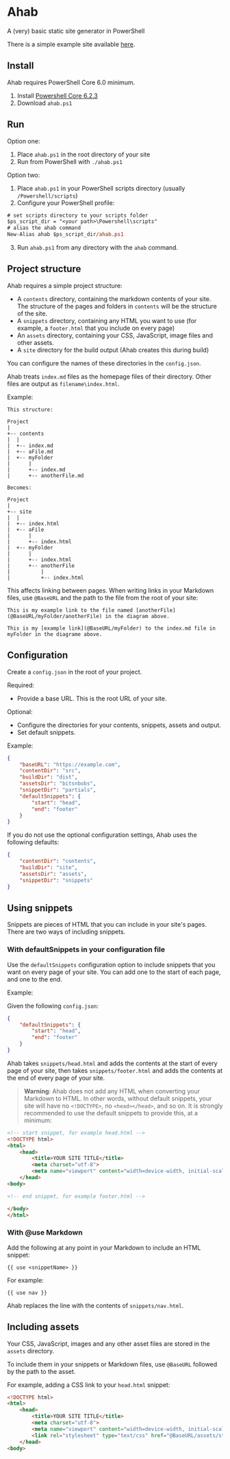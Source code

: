 # Ahab

A (very) basic static site generator in PowerShell

There is a simple example site available [here](https://github.com/StarfallProjects/ahab-example-site).

## Install

Ahab requires PowerShell Core 6.0 minimum.

1. Install [Powershell Core 6.2.3](https://github.com/PowerShell/PowerShell/releases/tag/v6.2.3)
2. Download `ahab.ps1`

## Run

Option one:

1. Place `ahab.ps1` in the root directory of your site
2. Run from PowerShell with `./ahab.ps1`

Option two:

1. Place `ahab.ps1` in your PowerShell scripts directory (usually `/Powershell/scripts`)
2. Configure your PowerShell profile:

```ps
# set scripts directory to your scripts folder
$ps_script_dir = "<your path>\Powershell\scripts"
# alias the ahab command
New-Alias ahab $ps_script_dir/ahab.ps1
```

3. Run `ahab.ps1` from any directory with the `ahab` command.

## Project structure

Ahab requires a simple project structure:
- A `contents` directory, containing the markdown contents of your site. The structure of the pages and folders in `contents` will be the structure of the site.
- A `snippets` directory, containing any HTML you want to use (for example, a `footer.html` that you include on every page)
- An `assets` directory, containing your CSS, JavaScript, image files and other assets.
- A `site` directory for the build output (Ahab creates this during build)

You can configure the names of these directories in the `config.json`.

Ahab treats `index.md` files as the homepage files of their directory. Other files are output as `filename\index.html`.

Example:
```
This structure:

Project
|
+-- contents
|  |
|  +-- index.md
|  +-- aFile.md
|  +-- myFolder
|      |
|      +-- index.md
|      +-- anotherFile.md

Becomes:

Project
|
+-- site
|  |
|  +-- index.html
|  +-- aFile
|      |
|      +-- index.html
|  +-- myFolder
|      |
|      +-- index.html
|      +-- anotherFile
|          |
|          +-- index.html
```

This affects linking between pages. When writing links in your Markdown files, use `@BaseURL` and the path to the file from the root of your site:
```
This is my example link to the file named [anotherFile](@BaseURL/myFolder/anotherFile) in the diagram above.

This is my [example link](@BaseURL/myFolder) to the index.md file in myFolder in the diagrame above.
```

## Configuration

Create a `config.json` in the root of your project.

Required:
- Provide a base URL. This is the root URL of your site.

Optional:
- Configure the directories for your contents, snippets, assets and output.
- Set default snippets.


Example:
```json
{
    "baseURL": "https://example.com",
    "contentDir": "src",
    "buildDir": "dist",
    "assetsDir": "bitsnbobs",
    "snippetDir": "partials",
    "defaultSnippets": {
        "start": "head",
        "end": "footer"
    }
}
```

If you do not use the optional configuration settings, Ahab uses the following defaults:
```json
{
    "contentDir": "contents",
    "buildDir": "site",
    "assetsDir": "assets",
    "snippetDir": "snippets"
}
```


## Using snippets

Snippets are pieces of HTML that you can include in your site's pages. There are two ways of including snippets.

### With defaultSnippets in your configuration file

Use the `defaultSnippets` configuration option to include snippets that you want on every page of your site. You can add one to the start of each page, and one to the end.

Example:

Given the following `config.json`:
```json
{
    "defaultSnippets": {
        "start": "head",
        "end": "footer"
    }
}
```

Ahab takes `snippets/head.html` and adds the contents at the start of every page of your site, then takes `snippets/footer.html` and adds the contents at the end of every page of your site.

> **Warning**: Ahab does not add any HTML when converting your Markdown to HTML. In other words, without default snippets, your site will have no `<!DOCTYPE>`, no `<head></head>`, and so on. It is strongly recommended to use the default snippets to provide this, at a minimum:

```html
<!-- start snippet, for example head.html -->
<!DOCTYPE html>
<html>
    <head>
        <title>YOUR SITE TITLE</title>
        <meta charset="utf-8">
        <meta name="viewport" content="width=device-width, initial-scale=1.0">
    </head>
<body>

<!-- end snippet, for example footer.html -->

</body>
</html>
```

### With @use Markdown

Add the following at any point in your Markdown to include an HTML snippet:

```
{{ use <snippetName> }}
```

For example:
```
{{ use nav }}
```

Ahab replaces the line with the contents of `snippets/nav.html`.

## Including assets

Your CSS, JavaScript, images and any other asset files are stored in the `assets` directory.

To include them in your snippets or Markdown files, use `@BaseURL` followed by the path to the asset.

For example, adding a CSS link to your `head.html` snippet:
```html
<!DOCTYPE html>
<html>
    <head>
        <title>YOUR SITE TITLE</title>
        <meta charset="utf-8">
        <meta name="viewport" content="width=device-width, initial-scale=1.0">
        <link rel="stylesheet" type="text/css" href="@BaseURL/assets/styles.css" />
    </head>
<body>
```

